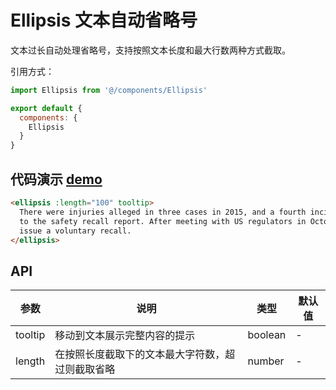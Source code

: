 # Ellipsis 文本自动省略号

文本过长自动处理省略号，支持按照文本长度和最大行数两种方式截取。

引用方式：

```javascript
import Ellipsis from '@/components/Ellipsis'

export default {
  components: {
    Ellipsis
  }
}
```

## 代码演示 [demo](https://pro.loacg.com/test/home)

```html
<ellipsis :length="100" tooltip>
  There were injuries alleged in three cases in 2015, and a fourth incident in September, according
  to the safety recall report. After meeting with US regulators in October, the firm decided to
  issue a voluntary recall.
</ellipsis>
```

## API

| 参数    | 说明                                             | 类型    | 默认值 |
| ------- | ------------------------------------------------ | ------- | ------ |
| tooltip | 移动到文本展示完整内容的提示                     | boolean | -      |
| length  | 在按照长度截取下的文本最大字符数，超过则截取省略 | number  | -      |
